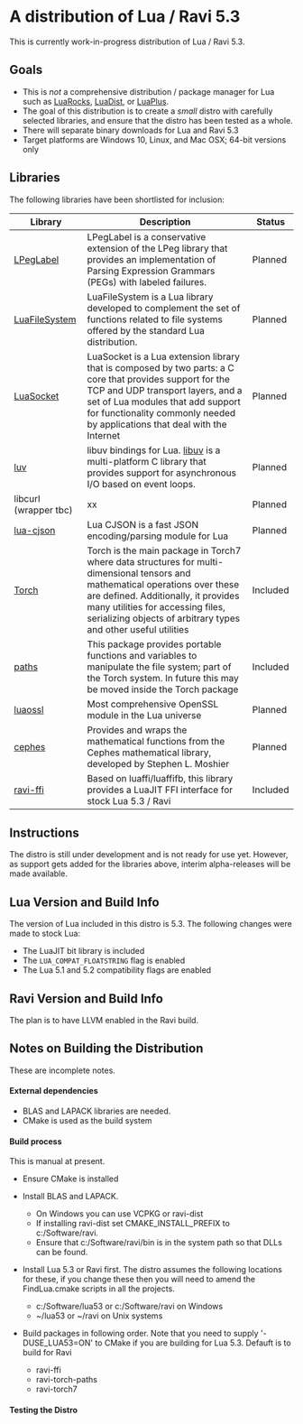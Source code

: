 # A distribution of Lua / Ravi 5.3

This is currently work-in-progress distribution of Lua / Ravi 5.3.

## Goals

* This is *not* a comprehensive distribution / package manager for Lua such as [LuaRocks](https://luarocks.org/), [LuaDist](http://luadist.org/), or [LuaPlus](https://github.com/jjensen/luaplus51-all).
* The goal of this distribution is to create a *small* distro with carefully selected libraries, and ensure that the distro has been tested as a whole.
* There will separate binary downloads for Lua and Ravi 5.3
* Target platforms are Windows 10, Linux, and Mac OSX; 64-bit versions only

## Libraries 

The following libraries have been shortlisted for inclusion:

Library | Description | Status
--- | --- | ---
[LPegLabel](https://github.com/sqmedeiros/lpeglabel/) | LPegLabel is a conservative extension of the LPeg library that provides an implementation of Parsing Expression Grammars (PEGs) with labeled failures. | Planned  
[LuaFileSystem](https://github.com/keplerproject/luafilesystem) | LuaFileSystem is a Lua library developed to complement the set of functions related to file systems offered by the standard Lua distribution.  | Planned
[LuaSocket](https://github.com/diegonehab/luasocket) | LuaSocket is a Lua extension library that is composed by two parts: a C core that provides support for the TCP and UDP transport layers, and a set of Lua modules that add support for functionality commonly needed by applications that deal with the Internet | Planned 
[luv](https://github.com/luvit/luv) | libuv bindings for Lua. [libuv](https://github.com/libuv/libuv) is a multi-platform C library that provides support for asynchronous I/O based on event loops. | Planned
libcurl (wrapper tbc) | xx | Planned
[lua-cjson](https://github.com/mpx/lua-cjson) | Lua CJSON is a fast JSON encoding/parsing module for Lua  | Planned
[Torch](https://github.com/dibyendumajumdar/ravi-torch7) | Torch is the main package in Torch7 where data structures for multi-dimensional tensors and mathematical operations over these are defined. Additionally, it provides many utilities for accessing files, serializing objects of arbitrary types and other useful utilities | Included
[paths](https://github.com/dibyendumajumdar/ravi-torch-paths.git) | This package provides portable functions and variables to manipulate the file system; part of the Torch system. In future this may be moved inside the Torch package | Included
[luaossl](https://github.com/wahern/luaossl) | Most comprehensive OpenSSL module in the Lua universe | Planned
[cephes](https://github.com/deepmind/torch-cephes) | Provides and wraps the mathematical functions from the Cephes mathematical library, developed by Stephen L. Moshier | Planned
[ravi-ffi](https://github.com/dibyendumajumdar/ravi-ffi) | Based on luaffi/luaffifb, this library provides a LuaJIT FFI interface for stock Lua 5.3 / Ravi | Included

## Instructions

The distro is still under development and is not ready for use yet. However, as support gets added for the libraries above, interim alpha-releases will be made available.

## Lua Version and Build Info

The version of Lua included in this distro is 5.3. The following changes were made to stock Lua:

- The LuaJIT bit library is included
- The `LUA_COMPAT_FLOATSTRING` flag is enabled
- The Lua 5.1 and 5.2 compatibility flags are enabled

## Ravi Version and Build Info

The plan is to have LLVM enabled in the Ravi build.

## Notes on Building the Distribution

These are incomplete notes.

#### External dependencies

* BLAS and LAPACK libraries are needed. 
* CMake is used as the build system

#### Build process

This is manual at present.

* Ensure CMake is installed

* Install BLAS and LAPACK.
  - On Windows you can use VCPKG or ravi-dist
  - If installing ravi-dist set CMAKE_INSTALL_PREFIX to c:/Software/ravi.
  - Ensure that c:/Software/ravi/bin is in the system path so that DLLs can be found.

* Install Lua 5.3 or Ravi first. The distro assumes the following locations for these, if you change these then you will need to amend the FindLua.cmake scripts in all the projects.
  - c:/Software/lua53 or c:/Software/ravi on Windows
  - ~/lua53 or ~/ravi on Unix systems
  
* Build packages in following order. Note that you need to supply '-DUSE_LUA53=ON' to CMake if you are building for Lua 5.3. Defauft is to build for Ravi
  - ravi-ffi
  - ravi-torch-paths
  - ravi-torch7
  
#### Testing the Distro

